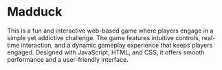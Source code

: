 # Madduck
This is a fun and interactive web-based game where players engage in a simple yet addictive challenge. The game features intuitive controls, real-time interaction, and a dynamic gameplay experience that keeps players engaged. Designed with JavaScript, HTML, and CSS, it offers smooth performance and a user-friendly interface.
